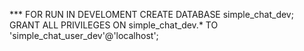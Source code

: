 *** FOR RUN IN DEVELOMENT
CREATE DATABASE simple_chat_dev;
GRANT ALL PRIVILEGES ON simple_chat_dev.* TO 'simple_chat_user_dev'@'localhost';
